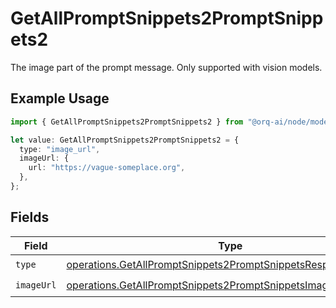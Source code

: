 # GetAllPromptSnippets2PromptSnippets2

The image part of the prompt message. Only supported with vision models.

## Example Usage

```typescript
import { GetAllPromptSnippets2PromptSnippets2 } from "@orq-ai/node/models/operations";

let value: GetAllPromptSnippets2PromptSnippets2 = {
  type: "image_url",
  imageUrl: {
    url: "https://vague-someplace.org",
  },
};
```

## Fields

| Field                                                                                                                                          | Type                                                                                                                                           | Required                                                                                                                                       | Description                                                                                                                                    |
| ---------------------------------------------------------------------------------------------------------------------------------------------- | ---------------------------------------------------------------------------------------------------------------------------------------------- | ---------------------------------------------------------------------------------------------------------------------------------------------- | ---------------------------------------------------------------------------------------------------------------------------------------------- |
| `type`                                                                                                                                         | [operations.GetAllPromptSnippets2PromptSnippetsResponse200Type](../../models/operations/getallpromptsnippets2promptsnippetsresponse200type.md) | :heavy_check_mark:                                                                                                                             | N/A                                                                                                                                            |
| `imageUrl`                                                                                                                                     | [operations.GetAllPromptSnippets2PromptSnippetsImageUrl](../../models/operations/getallpromptsnippets2promptsnippetsimageurl.md)               | :heavy_check_mark:                                                                                                                             | N/A                                                                                                                                            |